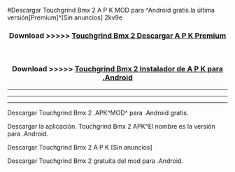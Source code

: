 #Descargar Touchgrind Bmx 2  A P K MOD para ^Android gratis.la última versión[Premium]^[Sin anuncios] 2kv9e



<div align="center">
<h3>Download >>>>> <a href="https://es-web.web.app/?es= Touchgrind Bmx 2 ">Touchgrind Bmx 2  Descargar A P K Premium</a></h3><br>

<h3>Download >>>>> <a href="https://es-web.web.app/?es= Touchgrind Bmx 2 ">Touchgrind Bmx 2  Instalador de A P K para .Android</a></h3>
</div>


----------------------------------------------------------

----------------------------------------------------------

----------------------------------------------------------

Descargar Touchgrind Bmx 2  .APK^MOD^ para .Android gratis.

Descargar la aplicación. Touchgrind Bmx 2  APK^El nombre es la versión para .Android.

Descargar Touchgrind Bmx 2  A P K [Sin anuncios]

Descargar Touchgrind Bmx 2  gratuita del mod para .Android.